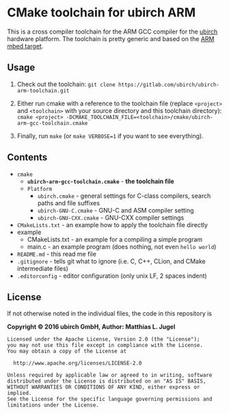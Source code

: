 # CMake toolchain for ubirch ARM

This is a cross compiler toolchain for the ARM GCC compiler for the [ubirch](https://ubirch.com/) hardware platform.
The toolchain is pretty generic and based on the [ARM mbed target](https://github.com/ARMmbed/target-mbed-gcc).

## Usage

1. Check out the toolchain:
   ```git clone https://gitlab.com/ubirch/ubirch-arm-toolchain.git```

2. Either run cmake with a reference to the toolchain file (replace `<project>` and `<toolchain>` with
   your source directory and this toolchain directory):
    ```cmake <project> -DCMAKE_TOOLCHAIN_FILE=<toolchain>/cmake/ubirch-arm-gcc-toolchain.cmake```

3. Finally, run `make` (or `make VERBOSE=1` if you want to see everything).

## Contents

- `cmake`
    - __`ubirch-arm-gcc-toolchain.cmake`__ - __the toolchain file__
    - `Platform`
        * `ubirch.cmake` - general settings for C-class compilers, search paths and file suffixes
        * `ubirch-GNU-C.cmake` - GNU-C and ASM compiler setting
        * `ubirch-GNU-CXX.cmake` - GNU-CXX compiler settings
- `CMakeLists.txt` - an example how to apply the toolchain file directly
- example
    * CMakeLists.txt - an example for a compiling a simple program
    * main.c - an example program (does nothing, not even `hello world`)
- `README.md` - this read me file
- `.gitignore` - tells git what to ignore (i.e. C, C++, CLion, and CMake intermediate files)
- `.editorconfig` - editor configuration (only unix LF, 2 spaces indent)

## License

If not otherwise noted in the individual files, the code in this repository is

 __Copyright &copy; 2016 ubirch GmbH, Author: Matthias L. Jugel__

```
Licensed under the Apache License, Version 2.0 (the "License");
you may not use this file except in compliance with the License.
You may obtain a copy of the License at

  http://www.apache.org/licenses/LICENSE-2.0

Unless required by applicable law or agreed to in writing, software
distributed under the License is distributed on an "AS IS" BASIS,
WITHOUT WARRANTIES OR CONDITIONS OF ANY KIND, either express or implied.
See the License for the specific language governing permissions and
limitations under the License.
```

